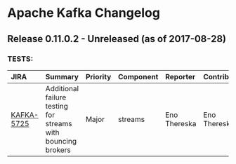 
<!---
# Licensed to the Apache Software Foundation (ASF) under one
# or more contributor license agreements.  See the NOTICE file
# distributed with this work for additional information
# regarding copyright ownership.  The ASF licenses this file
# to you under the Apache License, Version 2.0 (the
# "License"); you may not use this file except in compliance
# with the License.  You may obtain a copy of the License at
#
#     http://www.apache.org/licenses/LICENSE-2.0
#
# Unless required by applicable law or agreed to in writing, software
# distributed under the License is distributed on an "AS IS" BASIS,
# WITHOUT WARRANTIES OR CONDITIONS OF ANY KIND, either express or implied.
# See the License for the specific language governing permissions and
# limitations under the License.
-->
# Apache Kafka Changelog

## Release 0.11.0.2 - Unreleased (as of 2017-08-28)



### TESTS:

| JIRA | Summary | Priority | Component | Reporter | Contributor |
|:---- |:---- | :--- |:---- |:---- |:---- |
| [KAFKA-5725](https://issues.apache.org/jira/browse/KAFKA-5725) | Additional failure testing for streams with bouncing brokers |  Major | streams | Eno Thereska | Eno Thereska |


